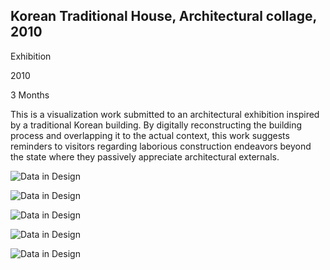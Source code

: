 ## Korean Traditional House, Architectural collage, 2010

Exhibition

2010 

3 Months
        
This is a visualization work submitted to an architectural exhibition inspired by a traditional Korean building. By digitally reconstructing the building process and overlapping it to the actual context, this work suggests reminders to visitors regarding laborious construction endeavors beyond the state where they passively appreciate architectural externals.

![Data in Design](https://namjulee.github.io/njs-lab-public/project/2010-korean-traditional-house/2010-korean-traditional-house.jpg)

![Data in Design](https://namjulee.github.io/njs-lab-public/project/2010-korean-traditional-house/2010-korean-traditional-house-01.jpg)

![Data in Design](https://namjulee.github.io/njs-lab-public/project/2010-korean-traditional-house/2010-korean-traditional-house-02.jpg)

![Data in Design](https://namjulee.github.io/njs-lab-public/project/2010-korean-traditional-house/2010-korean-traditional-house-03.jpg)

![Data in Design](https://namjulee.github.io/njs-lab-public/project/2010-korean-traditional-house/2010-korean-traditional-house-04.jpg)